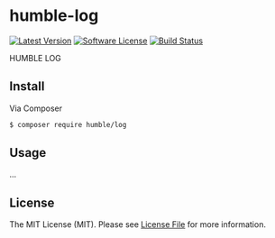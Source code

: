 # humble-log

[![Latest Version](https://img.shields.io/github/release/humblephp/humble-log.svg)](https://github.com/humblephp/humble-log/releases)
[![Software License](https://img.shields.io/badge/license-MIT-blue.svg)](LICENSE.md)
[![Build Status](https://api.travis-ci.org/humblephp/humble-log.svg?branch=master)](https://travis-ci.org/humblephp/humble-log)

HUMBLE LOG

## Install

Via Composer

``` bash
$ composer require humble/log
```

## Usage

...

## License

The MIT License (MIT). Please see [License File](LICENSE.md) for more information.
